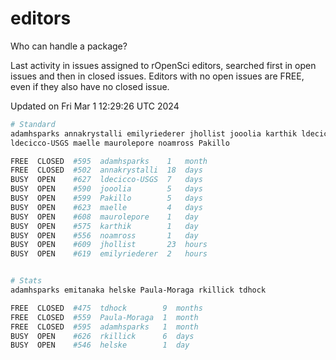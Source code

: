 # editors

Who can handle a package?

Last activity in issues assigned to rOpenSci editors, searched first in open
issues and then in closed issues. Editors with no open issues are FREE, even if
they also have no closed issue.


Updated on Fri Mar 1 12:29:26 UTC 2024

```bash
# Standard
adamhsparks annakrystalli emilyriederer jhollist jooolia karthik ldecicco
ldecicco-USGS maelle maurolepore noamross Pakillo

FREE  CLOSED  #595  adamhsparks    1   month
FREE  CLOSED  #502  annakrystalli  18  days
BUSY  OPEN    #627  ldecicco-USGS  7   days
BUSY  OPEN    #590  jooolia        5   days
BUSY  OPEN    #599  Pakillo        5   days
BUSY  OPEN    #623  maelle         4   days
BUSY  OPEN    #608  maurolepore    1   day
BUSY  OPEN    #575  karthik        1   day
BUSY  OPEN    #556  noamross       1   day
BUSY  OPEN    #609  jhollist       23  hours
BUSY  OPEN    #619  emilyriederer  2   hours


# Stats
adamhsparks emitanaka helske Paula-Moraga rkillick tdhock

FREE  CLOSED  #475  tdhock        9  months
FREE  CLOSED  #559  Paula-Moraga  1  month
FREE  CLOSED  #595  adamhsparks   1  month
BUSY  OPEN    #626  rkillick      6  days
BUSY  OPEN    #546  helske        1  day
```

